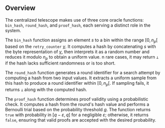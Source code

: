 ## Overview
The centralized telescope makes use of three core oracle functions: `bin_hash`, `round_hash`, and `proof_hash`, each serving a distinct role in the system.

The `bin_hash` function assigns an element $s$ to a bin within the range $[0, n_p[$ based on the `retry_counter` [$v$](variables#params-v). 
It computes a hash by concatenating $s$ with the byte representation of [$v$](variables#params-v), then interprets it as a random number and reduces it modulo $n_p$ to obtain a uniform value. 
n rare cases, it may return `⊥` if the hash lacks sufficient randomness or is too short.

The `round_hash` function generates a round identifier for a search attempt by computing a hash from two input values. 
It extracts a uniform sample from this hash to produce a round identifier within $[0, n_p[$. 
If sampling fails, it returns `⊥` along with the computed hash.

The `proof_hash` function determines proof validity using a probabilistic check. 
It computes a hash from the round's hash value and performs a Bernoulli trial based on the probability threshold [$q$](variables#params-q). 
The function returns `true` with probability in $[q - \varepsilon, q]$ for a negligible $\varepsilon$; otherwise, it returns `false`, ensuring that valid proofs are accepted with the desired probability.
